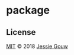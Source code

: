 # package

## License
[MIT](https://github.com/jessiegouw/package/blob/master/LICENSE) © 2018 [Jessie Gouw](https://github.com/jessiegouw)
